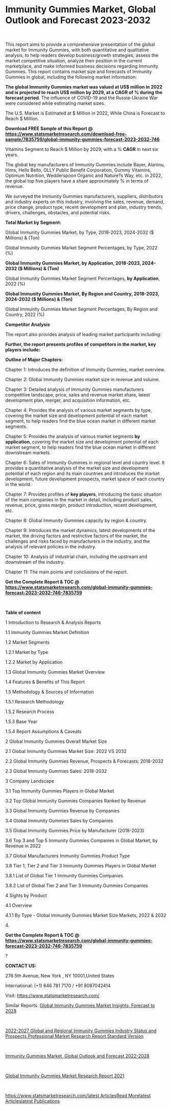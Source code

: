 <h1>Immunity Gummies Market, Global Outlook and Forecast 2023-2032</h1><br/><p>This report aims to provide a comprehensive presentation of the global market for Immunity Gummies, with both quantitative and qualitative analysis, to help readers develop business/growth strategies, assess the market competitive situation, analyze their position in the current marketplace, and make informed business decisions regarding Immunity Gummies. This report contains market size and forecasts of Immunity Gummies in global, including the following market information:</p>
 
 
 
 <p><strong>The global Immunity Gummies market was valued at US$ million in 2022 and is projected to reach US$ million by 2029, at a <strong>CAGR</strong> of % during the forecast period</strong>. The influence of COVID-19 and the Russia-Ukraine War were considered while estimating market sizes.</p>
 
 
 
 <p>The U.S. Market is Estimated at $ Million in 2022, While China is Forecast to Reach $ Million.</p>
 
 
 
 <p><strong>Download FREE Sample of this Report @ <a href="https://www.statsmarketresearch.com/download-free-sample/7835759/global-immunity-gummies-forecast-2023-2032-746">https://www.statsmarketresearch.com/download-free-sample/7835759/global-immunity-gummies-forecast-2023-2032-746</a></strong></p>
 
 
 
 <p>Vitamins Segment to Reach $ Million by 2029, with a % <strong>CAGR</strong> in next six years.</p>
 
 
 
 <p>The global key manufacturers of Immunity Gummies include Bayer, Alaninu, Hims, Hello Bello, OLLY Public Benefit Corporation, Gummy Vitamins, Optimum Nutrition, Wedderspoon Organic and Nature?s Way, etc. in 2022, the global top five players have a share approximately % in terms of revenue.</p>
 
 
 
 <p>We surveyed the Immunity Gummies manufacturers, suppliers, distributors and industry experts on this industry, involving the sales, revenue, demand, price change, product type, recent development and plan, industry trends, drivers, challenges, obstacles, and potential risks.</p>
 
 
 
 <p><strong>Total Market by Segment:</strong></p>
 
 
 
 <p>Global Immunity Gummies Market, by Type, 2018-2023, 2024-2032 ($ Millions) & (Ton)</p>
 
 
 
 <p>Global Immunity Gummies Market Segment Percentages, by Type, 2022 (%)</p>
 
 
 
 <p><strong>Global Immunity Gummies Market, <strong>by Application</strong>, 2018-2023, 2024-2032 ($ Millions) & (Ton)</strong></p>
 
 
 
 <p>Global Immunity Gummies Market Segment Percentages, <strong>by Application</strong>, 2022 (%)</p>
 
 
 
 <p><strong>Global Immunity Gummies Market, By Region and Country, 2018-2023, 2024-2032 ($ Millions) & (Ton)</strong></p>
 
 
 
 <p>Global Immunity Gummies Market Segment Percentages, By Region and Country, 2022 (%)</p>
 
 
 
 <p><strong>Competitor Analysis</strong></p>
 
 
 
 <p>The report also provides analysis of leading market participants including:</p>
 
 
 
 <p><strong>Further, the report presents profiles of competitors in the market, <strong>key players</strong> include:</strong></p>
 
 
 
 <p><strong>Outline of Major Chapters:</strong></p>
 
 
 
 <p>Chapter 1: Introduces the definition of Immunity Gummies, market overview.</p>
 
 
 
 <p>Chapter 2: Global Immunity Gummies market size in revenue and volume.</p>
 
 
 
 <p>Chapter 3: Detailed analysis of Immunity Gummies manufacturers competitive landscape, price, sales and revenue market share, latest development plan, merger, and acquisition information, etc.</p>
 
 
 
 <p>Chapter 4: Provides the analysis of various market segments by type, covering the market size and development potential of each market segment, to help readers find the blue ocean market in different market segments.</p>
 
 
 
 <p>Chapter 5: Provides the analysis of various market segments <strong>by application</strong>, covering the market size and development potential of each market segment, to help readers find the blue ocean market in different downstream markets.</p>
 
 
 
 <p>Chapter 6: Sales of Immunity Gummies in regional level and country level. It provides a quantitative analysis of the market size and development potential of each region and its main countries and introduces the market development, future development prospects, market space of each country in the world.</p>
 
 
 
 <p>Chapter 7: Provides profiles of <strong>key players</strong>, introducing the basic situation of the main companies in the market in detail, including product sales, revenue, price, gross margin, product introduction, recent development, etc.</p>
 
 
 
 <p>Chapter 8: Global Immunity Gummies capacity by region & country.</p>
 
 
 
 <p>Chapter 9: Introduces the market dynamics, latest developments of the market, the driving factors and restrictive factors of the market, the challenges and risks faced by manufacturers in the industry, and the analysis of relevant policies in the industry.</p>
 
 
 
 <p>Chapter 10: Analysis of industrial chain, including the upstream and downstream of the industry.</p>
 
 
 
 <p>Chapter 11: The main points and conclusions of the report.</p>
 
 
 
 <div><b>Get the Complete Report & TOC @ <a href="https://www.statsmarketresearch.com/global-immunity-gummies-forecast-2023-2032-746-7835759">https://www.statsmarketresearch.com/global-immunity-gummies-forecast-2023-2032-746-7835759</a></b></div>
 
 
 
 <p><br />
 
 <b>Table of content</b></p>
 
 
 
 <p>1 Introduction to Research & Analysis Reports<br />
 
 1.1 Immunity Gummies Market Definition<br />
 
 1.2 Market Segments<br />
 
 1.2.1 Market by Type<br />
 
 1.2.2 Market by Application<br />
 
 1.3 Global Immunity Gummies Market Overview<br />
 
 1.4 Features & Benefits of This Report<br />
 
 1.5 Methodology & Sources of Information<br />
 
 1.5.1 Research Methodology<br />
 
 1.5.2 Research Process<br />
 
 1.5.3 Base Year<br />
 
 1.5.4 Report Assumptions & Caveats<br />
 
 2 Global Immunity Gummies Overall Market Size<br />
 
 2.1 Global Immunity Gummies Market Size: 2022 VS 2032<br />
 
 2.2 Global Immunity Gummies Revenue, Prospects & Forecasts: 2018-2032<br />
 
 2.3 Global Immunity Gummies Sales: 2018-2032<br />
 
 3 Company Landscape<br />
 
 3.1 Top Immunity Gummies Players in Global Market<br />
 
 3.2 Top Global Immunity Gummies Companies Ranked by Revenue<br />
 
 3.3 Global Immunity Gummies Revenue by Companies<br />
 
 3.4 Global Immunity Gummies Sales by Companies<br />
 
 3.5 Global Immunity Gummies Price by Manufacturer (2018-2023)<br />
 
 3.6 Top 3 and Top 5 Immunity Gummies Companies in Global Market, by Revenue in 2022<br />
 
 3.7 Global Manufacturers Immunity Gummies Product Type<br />
 
 3.8 Tier 1, Tier 2 and Tier 3 Immunity Gummies Players in Global Market<br />
 
 3.8.1 List of Global Tier 1 Immunity Gummies Companies<br />
 
 3.8.2 List of Global Tier 2 and Tier 3 Immunity Gummies Companies<br />
 
 4 Sights by Product<br />
 
 4.1 Overview<br />
 
 4.1.1 By Type - Global Immunity Gummies Market Size Markets, 2022 & 2032<br />
 
 4.</p>
 
 
 
 <div><b>Get the Complete Report & TOC @ <a href="https://www.statsmarketresearch.com/global-immunity-gummies-forecast-2023-2032-746-7835759">https://www.statsmarketresearch.com/global-immunity-gummies-forecast-2023-2032-746-7835759</a></b></div>
 
 
 
 <p>? </p>
 
 
 
 <p><b>CONTACT US:</b><br />
 
 276 5th Avenue, New York , NY 10001,United States<br />
 
 International: (+1) 646 781 7170 / +91 8087042414<br />
 
 Visit: <a href="https://www.statsmarketresearch.com/">https://www.statsmarketresearch.com/</a><br />
 
 Similar Reports: <a href="https://www.statsmarketresearch.com/global-immunity-gummies-forecast-2023-2032-746-7835759">Global Immunity Gummies Market Insights, Forecast to 2028</a><br />
 
 <br />
 
 <a href="https://www.statsmarketresearch.com/global-immunity-gummies-forecast-2023-2032-746-7835759">2022-2027 Global and Regional Immunity Gummies Industry Status and Prospects Professional Market Research Report Standard Version</a><br />
 
 <br />
 
 <a href="https://www.statsmarketresearch.com/global-immunity-gummies-forecast-2023-2032-746-7835759">Immunity Gummies Market, Global Outlook and Forecast 2022-2028</a><br />
 
 <br />
 
 <a href="https://www.statsmarketresearch.com/global-immunity-gummies-forecast-2023-2032-746-7835759">Global Immunity Gummies Market Research Report 2021</a><br />
 
 <br />
 
 <a href="https://gyeongbokgung.com">https://www.statsmarketresearch.com/</a><a href="https://hallyeomaritime.com">latest Articles</a><a href="https://jingwansa.com">Read More</a><a href="https://nguoiviet.jp/">latest Articles</a><a href="https://www.intelmarketresearch.com/">latest Publications</a></p>